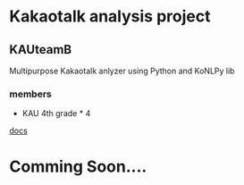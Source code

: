 # Kakaotalk analysis project
## KAUteamB
Multipurpose Kakaotalk anlyzer using Python and KoNLPy lib

### members
- KAU 4th grade * 4


[docs](https://docs.google.com/spreadsheets/d/1EvFCXJFstnbmBKDiCq8_icHl4mb1u02uC4UhEHWyi04/edit?usp=sharing, "개발문서") 
# Comming Soon....
